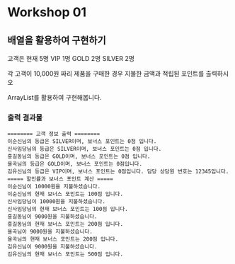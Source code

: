 # Workshop 01

## 배열을 활용하여 구현하기

고객은 현재 5명
VIP 1명
GOLD 2명
SILVER 2명

각 고객이 10,000원 짜리 제품을 구매한 경우
지불한 금액과 적립된 포인트를 출력하시오

ArrayList를 활용하여 구현해봅니다.


### 출력 결과물
```
======== 고객 정보 출력 ========
이순신님의 등급은 SILVER이며, 보너스 포인트는 0점 입니다.
신사임당님의 등급은 SILVER이며, 보너스 포인트는 0점 입니다.
홍길동님의 등급은 GOLD이며, 보너스 포인트는 0점 입니다.
율곡님의 등급은 GOLD이며, 보너스 포인트는 0점입니다.
김유신님의 등급은 VIP이며, 보너스 포인트는 0점입니다. 담당 상담원 번호는 12345입니다.
===== 할인률과 보너스 포인트 계산 =====
이순신님이 10000원을 지불하셨습니다.
이순신님의 현재 보너스 포인트는 100점 입니다.
신사임당님이 10000원을 지불하셨습니다.
신사임당님의 현재 보너스 포인트는 100점 입니다.
홍길동님이 9000원을 지불하셨습니다.
홍길동님의 현재 보너스 포인트는 200점 입니다.
율곡님이 9000원을 지불하셨습니다.
율곡님의 현재 보너스 포인트는 200점 입니다.
김유신님이 9000원을 지불하셨습니다.
김유신님의 현재 보너스 포인트는 500점 입니다.
```
